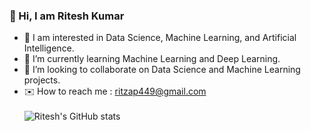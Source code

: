 ### 👋 Hi, I am Ritesh Kumar

<!--
**Ritzxk/Ritzxk** is a ✨ _special_ ✨ repository because its `README.md` (this file) appears on your GitHub profile.

Here are some ideas to get you started:

- 🔭 I’m currently working on ...
- 🌱 I’m currently learning ...
- 👯 I’m looking to collaborate on ...
- 🤔 I’m looking for help with ...
- 💬 Ask me about ...
- 📫 How to reach me: ...
- 😄 Pronouns: ...
- ⚡ Fun fact: ...
- themes: (dark, radical, merko, gruvbox, tokyonight, onedark, cobalt, synthwave, highcontrast, dracula).
-->
- 📑 I am interested in Data Science, Machine Learning, and Artificial Intelligence.
- 🌱 I’m currently learning Machine Learning and Deep Learning.
- 👯 I’m looking to collaborate on Data Science and Machine Learning projects.
- ✉️ How to reach me : ritzap449@gmail.com <br><br>
![Ritesh's GitHub stats](https://github-readme-stats.vercel.app/api?username=ritzxk&show_icons=true&theme=radical)
